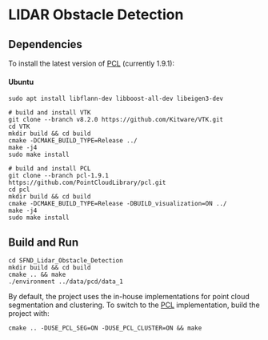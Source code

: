 # LIDAR Obstacle Detection


## Dependencies

To install the latest version of [PCL](http://pointclouds.org/) (currently 1.9.1):

#### Ubuntu 

```shell script
sudo apt install libflann-dev libboost-all-dev libeigen3-dev 

# build and install VTK
git clone --branch v8.2.0 https://github.com/Kitware/VTK.git
cd VTK
mkdir build && cd build
cmake -DCMAKE_BUILD_TYPE=Release ../
make -j4
sudo make install

# build and install PCL
git clone --branch pcl-1.9.1 https://github.com/PointCloudLibrary/pcl.git
cd pcl
mkdir build && cd build
cmake -DCMAKE_BUILD_TYPE=Release -DBUILD_visualization=ON ../
make -j4
sudo make install
```

## Build and Run

```shell script
cd SFND_Lidar_Obstacle_Detection
mkdir build && cd build
cmake .. && make
./environment ../data/pcd/data_1
```

By default, the project uses the in-house implementations for point cloud
segmentation and clustering. To switch to the [PCL](http://pointclouds.org/)
implementation, build the project with:

```shell script
cmake .. -DUSE_PCL_SEG=ON -DUSE_PCL_CLUSTER=ON && make
```
